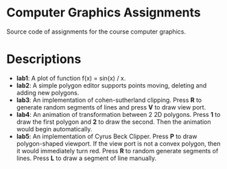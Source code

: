 # Computer Graphics Assignments
Source code of assignments for the course computer graphics. 

# Descriptions
+ **lab1**: A plot of function f(x) = sin(x) / x.
+ **lab2**: A simple polygon editor supports points moving, deleting and adding new polygons.
+ **lab3**: An implementation of cohen-sutherland clipping. Press **R** to generate random segments of lines and press **V** to draw view port.
+ **lab4**: An animation of transformation between 2 2D polygons. Press **1** to draw the first polygon and **2** to draw the second. Then the animation would begin automatically.
+ **lab5**: An implementation of Cyrus Beck Clipper. Press **P** to draw polygon-shaped viewport. If the view port is not a convex polygon, then it would immediately turn red. Press **R** to random generate segments of lines. Press **L** to draw a segment of line manually. 
